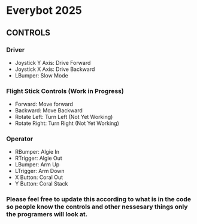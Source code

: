 ﻿# Everybot 2025

## CONTROLS
### Driver
- Joystick Y Axis: Drive Forward
- Joystick X Axis: Drive Backward
- LBumper: Slow Mode

### Flight Stick Controls (Work in Progress)
- Forward: Move forward
- Backward: Move Backward
- Rotate Left: Turn Left (Not Yet Working)
- Rotate Right: Turn Right (Not Yet Working)

### Operator
- RBumper: Algie In
- RTrigger: Algie Out
- LBumper: Arm Up
- LTrigger: Arm Down
- X Button: Coral Out
- Y Button: Coral Stack

### Please feel free to update this according to what is in the code so people know the controls and other nessesary things only the programers will look at.
